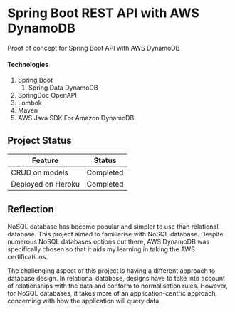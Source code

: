 # Spring Boot REST API with AWS DynamoDB
Proof of concept for Spring Boot API with AWS DynamoDB


#### Technologies
1. Spring Boot
   1. Spring Data DynamoDB
2. SpringDoc OpenAPI
3. Lombok
4. Maven
5. AWS Java SDK For Amazon DynamoDB


## Project Status


|Feature|Status  |
|--|--|
|CRUD on models|Completed  |
| Deployed on Heroku| Completed


## Reflection

NoSQL database has become popular and simpler to use than relational database. This project aimed to familiarise with NoSQL database. Despite numerous NoSQL databases options out there, AWS DynamoDB was specifically chosen so that it aids my learning in taking the AWS certifications.

The challenging aspect of this project is having a different approach to database design. In relational database, designs have to take into account of relationships with the data and conform to normalisation rules. However, for NoSQL databases, it takes more of an application-centric approach, concerning with how the application will query data. 
